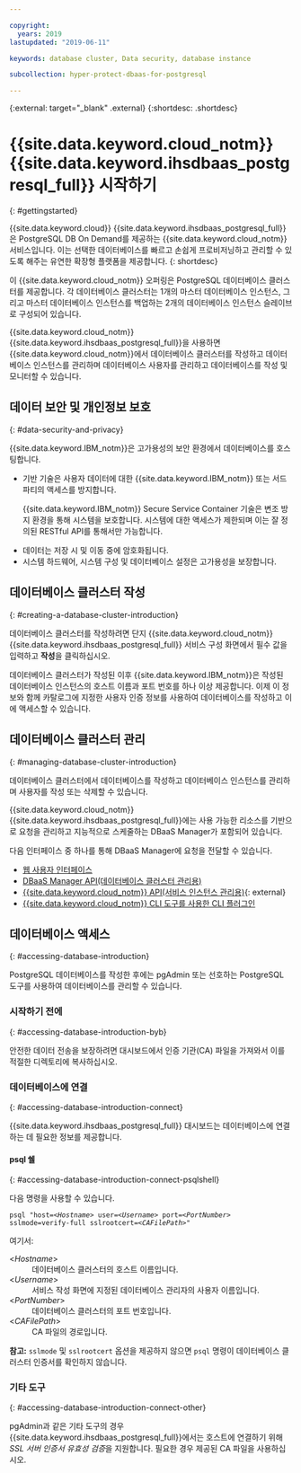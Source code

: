 ```yaml
---

copyright:
  years: 2019
lastupdated: "2019-06-11"

keywords: database cluster, Data security, database instance

subcollection: hyper-protect-dbaas-for-postgresql

---
```


{:external: target="_blank" .external}
{:shortdesc: .shortdesc}

# {{site.data.keyword.cloud_notm}} {{site.data.keyword.ihsdbaas_postgresql_full}} 시작하기
{: #gettingstarted}

{{site.data.keyword.cloud}} {{site.data.keyword.ihsdbaas_postgresql_full}}은 PostgreSQL DB On Demand를 제공하는 {{site.data.keyword.cloud_notm}} 서비스입니다. 이는 선택한 데이터베이스를 빠르고 손쉽게 프로비저닝하고 관리할 수 있도록 해주는 유연한 확장형 플랫폼을 제공합니다.
{: shortdesc}

이 {{site.data.keyword.cloud_notm}} 오퍼링은 PostgreSQL 데이터베이스 클러스터를 제공합니다. 각 데이터베이스 클러스터는 1개의 마스터 데이터베이스 인스턴스, 그리고 마스터 데이터베이스 인스턴스를 백업하는 2개의 데이터베이스 인스턴스 슬레이브로 구성되어 있습니다.

{{site.data.keyword.cloud_notm}} {{site.data.keyword.ihsdbaas_postgresql_full}}을 사용하면
{{site.data.keyword.cloud_notm}}에서 데이터베이스 클러스터를 작성하고 데이터베이스 인스턴스를 관리하며
데이터베이스 사용자를 관리하고 데이터베이스를 작성 및 모니터할 수 있습니다.

## 데이터 보안 및 개인정보 보호
{: #data-security-and-privacy}

{{site.data.keyword.IBM_notm}}은 고가용성의 보안 환경에서 데이터베이스를 호스팅합니다.
<ul>
<li>기반 기술은 사용자 데이터에 대한 {{site.data.keyword.IBM_notm}} 또는 서드파티의 액세스를 방지합니다.
<p>{{site.data.keyword.IBM_notm}} Secure Service Container 기술은 변조 방지 환경을 통해 시스템을 보호합니다. 시스템에 대한 액세스가 제한되며 이는 잘 정의된 RESTful API를 통해서만 가능합니다.</p></li>
<li>데이터는 저장 시 및 이동 중에 암호화됩니다.</li>
<li>시스템 하드웨어, 시스템 구성 및 데이터베이스 설정은 고가용성을 보장합니다.</li>
</ul>

<!--
For more information, watch:

- [Data security and privacy using {{site.data.keyword.cloud_notm}} {{site.data.keyword.ihsdbaas_full}} - English version](https://www.youtube.com/watch?v=__IBP727IL8){: external}
- [Data security and privacy using {{site.data.keyword.cloud_notm}} {{site.data.keyword.ihsdbaas_full}} - Chinese version](https://v.youku.com/v_show/id_XMzc3ODQzMzYwMA==.html){: external}
-->

## 데이터베이스 클러스터 작성
{: #creating-a-database-cluster-introduction}

데이터베이스 클러스터를 작성하려면 단지 {{site.data.keyword.cloud_notm}} {{site.data.keyword.ihsdbaas_postgresql_full}} 서비스 구성 화면에서 필수 값을 입력하고 **작성**을 클릭하십시오.

데이터베이스 클러스터가 작성된 이후 {{site.data.keyword.IBM_notm}}은 작성된 데이터베이스 인스턴스의 호스트 이름과 포트 번호를 하나 이상 제공합니다. 이제 이 정보와 함께 카탈로그에 지정한 사용자 인증 정보를 사용하여 데이터베이스를 작성하고 이에 액세스할 수 있습니다.

## 데이터베이스 클러스터 관리
{: #managing-database-cluster-introduction}

데이터베이스 클러스터에서 데이터베이스를 작성하고 데이터베이스 인스턴스를 관리하며 사용자를 작성 또는 삭제할 수 있습니다.

{{site.data.keyword.cloud_notm}} {{site.data.keyword.ihsdbaas_postgresql_full}}에는 사용 가능한 리소스를 기반으로 요청을 관리하고 지능적으로 스케줄하는 DBaaS Manager가 포함되어 있습니다.

다음 인터페이스 중 하나를 통해 DBaaS Manager에 요청을 전달할 수 있습니다.

- [웹 사용자 인터페이스](/docs/services/hyper-protect-dbaas-for-postgresql?topic=hyper-protect-dbaas-for-postgresql-dbaas_webui_service)
- [DBaaS Manager API(데이터베이스 클러스터 관리용)](/docs/services/hyper-protect-dbaas-for-postgresql?topic=hyper-protect-dbaas-for-postgresql-gen_inst_mgr_apis)
- [{{site.data.keyword.cloud_notm}} API(서비스 인스턴스 관리용)](https://{DomainName}/apidocs/hyperp-dbaas){: external}
- [{{site.data.keyword.cloud_notm}} CLI 도구를 사용한 CLI 플러그인](/docs/services/hyper-protect-dbaas-for-postgresql?topic=hyper-protect-dbaas-for-postgresql-install-ibm-cli)


## 데이터베이스 액세스
{: #accessing-database-introduction}

PostgreSQL 데이터베이스를 작성한 후에는 pgAdmin 또는 선호하는 PostgreSQL 도구를 사용하여 데이터베이스를 관리할 수 있습니다.

### 시작하기 전에
{: #accessing-database-introduction-byb}

안전한 데이터 전송을 보장하려면 대시보드에서 인증 기관(CA) 파일을 가져와서 이를 적절한 디렉토리에 복사하십시오.

### 데이터베이스에 연결
{: #accessing-database-introduction-connect}

{{site.data.keyword.ihsdbaas_postgresql_full}} 대시보드는 데이터베이스에 연결하는 데 필요한 정보를 제공합니다.

#### psql 쉘
{: #accessing-database-introduction-connect-psqlshell}

다음 명령을 사용할 수 있습니다.
<pre><code class="hljs">psql "host=&lt;<em>Hostname</em>&gt; user=&lt;<em>Username</em>&gt; port=&lt;<em>PortNumber</em>&gt; sslmode=verify-full sslrootcert=&lt;<em>CAFilePath</em>&gt;"</code></pre>
여기서:
<dl>
  <dt> &lt;<em>Hostname</em>&gt; </dt>
    <dd> 데이터베이스 클러스터의 호스트 이름입니다. </dd>
  <dt> &lt;<em>Username</em>&gt; </dt>
    <dd> 서비스 작성 화면에 지정된 데이터베이스 관리자의 사용자 이름입니다. </dd>
  <dt> &lt;<em>PortNumber</em>&gt; </dt>
    <dd> 데이터베이스 클러스터의 포트 번호입니다. </dd>
  <dt> &lt;<em>CAFilePath</em>&gt; </dt>
    <dd> CA 파일의 경로입니다. </dd>  
</dl>

**참고:** `sslmode` 및 `sslrootcert` 옵션을 제공하지 않으면 `psql` 명령이 데이터베이스 클러스터 인증서를 확인하지 않습니다.

### 기타 도구
{: #accessing-database-introduction-connect-other}

pgAdmin과 같은 기타 도구의 경우 {{site.data.keyword.ihsdbaas_postgresql_full}}에서는 호스트에 연결하기 위해 *SSL 서버 인증서 유효성 검증*을 지원합니다. 필요한 경우 제공된 CA 파일을 사용하십시오.
